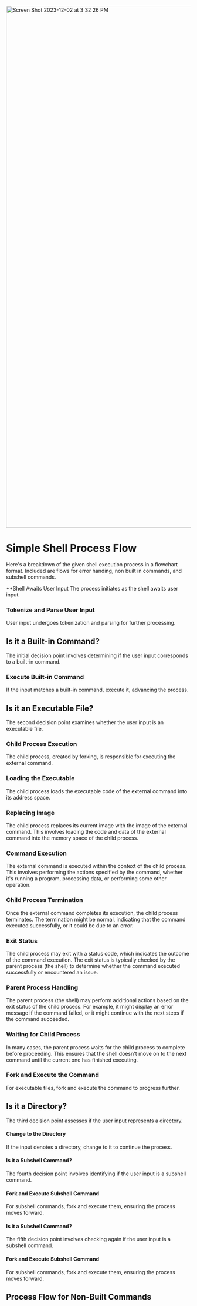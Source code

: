 <img width="1417" alt="Screen Shot 2023-12-02 at 3 32 26 PM" src="https://github.com/manningstinson/holbertonschool-simple_shell/assets/104523090/376d3a32-bbf8-479d-948e-017701f6a812">

# Simple Shell Process Flow
Here's a breakdown of the given shell execution process in a flowchart format. Included are flows for error handing, non built in commands, and subshell commands. 

**Shell Awaits User Input
The process initiates as the shell awaits user input.

### Tokenize and Parse User Input
User input undergoes tokenization and parsing for further processing.

## Is it a Built-in Command?
The initial decision point involves determining if the user input corresponds to a built-in command.

### Execute Built-in Command
If the input matches a built-in command, execute it, advancing the process.

## Is it an Executable File?
The second decision point examines whether the user input is an executable file.

### Child Process Execution
The child process, created by forking, is responsible for executing the external command.

### Loading the Executable
The child process loads the executable code of the external command into its address space.

### Replacing Image
The child process replaces its current image with the image of the external command. This involves loading the code and data of the external command into the memory space of the child process.

### Command Execution
The external command is executed within the context of the child process. This involves performing the actions specified by the command, whether it's running a program, processing data, or performing some other operation.

### Child Process Termination
Once the external command completes its execution, the child process terminates. The termination might be normal, indicating that the command executed successfully, or it could be due to an error.

### Exit Status
The child process may exit with a status code, which indicates the outcome of the command execution. The exit status is typically checked by the parent process (the shell) to determine whether the command executed successfully or encountered an issue.

### Parent Process Handling
The parent process (the shell) may perform additional actions based on the exit status of the child process. For example, it might display an error message if the command failed, or it might continue with the next steps if the command succeeded.

### Waiting for Child Process
In many cases, the parent process waits for the child process to complete before proceeding. This ensures that the shell doesn't move on to the next command until the current one has finished executing.

### Fork and Execute the Command
For executable files, fork and execute the command to progress further.

## Is it a Directory?
The third decision point assesses if the user input represents a directory.

#### Change to the Directory
If the input denotes a directory, change to it to continue the process.

#### Is it a Subshell Command?
The fourth decision point involves identifying if the user input is a subshell command.

#### Fork and Execute Subshell Command
For subshell commands, fork and execute them, ensuring the process moves forward.

#### Is it a Subshell Command?
The fifth decision point involves checking again if the user input is a subshell command.

#### Fork and Execute Subshell Command
For subshell commands, fork and execute them, ensuring the process moves forward.

## Process Flow for Non-Built Commands

